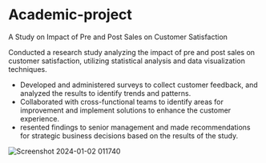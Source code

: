 # Academic-project
A Study on Impact of Pre and Post Sales on Customer Satisfaction

Conducted a research study analyzing the impact of pre and post sales on customer satisfaction, utilizing statistical analysis and data visualization techniques.
*  Developed and administered surveys to collect customer feedback, and analyzed the results to identify trends and patterns.
*  Collaborated with cross-functional teams to identify areas for improvement and implement solutions to enhance the customer experience.
*  resented findings to senior management and made recommendations for strategic business decisions based on the results of the study.

![Screenshot 2024-01-02 011740](https://github.com/Snehal1915/academic-project/assets/152618224/81d69510-e310-4cb5-bd04-137bd230e3df)
